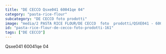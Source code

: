 ```yaml
---
title: "DE CECCO Qsxe041 60041qe 04"
category: "pasta-rice-flour"
subcategory: "DE CECCO foto prodotti"
image: "media/2 PASTA RICE FLOUR/DE CECCO  foto  prodotti/QSXE041 - 60041QE-04.jpg"
id: "pasta-rice-flour-de-cecco-foto-prodotti-161"
tags: ["DE CECCO"]
---
```


Qsxe041 60041qe 04
